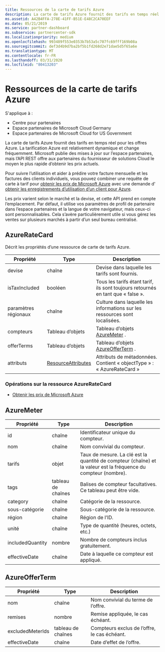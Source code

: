```yaml
---
title: Ressources de la carte de tarifs Azure
description: La carte de tarifs Azure fournit des tarifs en temps réel pour les offres Azure.
ms.assetid: A42B4FFA-278E-41FF-B51E-E48C2CA70EEF
ms.date: 05/21/2019
ms.service: partner-dashboard
ms.subservice: partnercenter-sdk
ms.localizationpriority: medium
ms.openlocfilehash: 993489f553e0353b7b53a5c707fc69fff169b08a
ms.sourcegitcommit: def3d4b9d7ba2bf5b1fd268d2e71dae5d5f65a6e
ms.translationtype: MT
ms.contentlocale: fr-FR
ms.lasthandoff: 03/31/2020
ms.locfileid: "80413203"
---
```

# <a name="azure-rate-card-resources"></a>Ressources de la carte de tarifs Azure

S'applique à :

- Centre pour partenaires
- Espace partenaires de Microsoft Cloud Germany
- Espace partenaires de Microsoft Cloud for US Government

La carte de tarifs Azure fournit des tarifs en temps réel pour les offres Azure. La tarification Azure est relativement dynamique et change fréquemment. Microsoft publie des mises à jour sur l’espace partenaires, mais l’API REST offre aux partenaires du fournisseur de solutions Cloud le moyen le plus rapide d’obtenir les prix actuels.

Pour suivre l’utilisation et aider à prédire votre facture mensuelle et les factures des clients individuels, vous pouvez combiner une requête de carte à tarif pour [obtenir les prix de Microsoft Azure](get-prices-for-microsoft-azure.md) avec une demande d' [obtenir les enregistrements d’utilisation d’un client pour Azure](get-a-customer-s-utilization-record-for-azure.md).

Les prix varient selon le marché et la devise, et cette API prend en compte l’emplacement. Par défaut, il utilise vos paramètres de profil de partenaire dans l’espace partenaires et la langue de votre navigateur, mais ceux-ci sont personnalisables. Cela s’avère particulièrement utile si vous gérez les ventes sur plusieurs marchés à partir d’un seul bureau centralisé.

## <a name="azureratecard"></a>AzureRateCard

Décrit les propriétés d’une ressource de carte de tarifs Azure.

| Propriété      | Type                                      | Description                                                       |
|---------------|-------------------------------------------|-------------------------------------------------------------------|
| devise      | chaîne                                    | Devise dans laquelle les tarifs sont fournis.                     |
| isTaxIncluded | booléen                                   | Tous les tarifs étant tarif, ils sont toujours retournés en tant que « false ». |
| paramètres régionaux        | chaîne                                    | Culture dans laquelle les informations sur les ressources sont localisées.       |
| compteurs        | Tableau d’objets                          | Tableau d’objets [AzureMeter](#azuremeter) .                       |
| offerTerms    | Tableau d’objets                          | Tableau d’objets [AzureOfferTerm](#azureofferterm) .               |
| attributs    | [ResourceAttributes](utility-resources.md#resourceattributes) | Attributs de métadonnées. Contient « objectType » : « AzureRateCard »   |


### <a name="operations-on-the-azureratecard-resource"></a>Opérations sur la ressource AzureRateCard

- [Obtenir les prix de Microsoft Azure](get-prices-for-microsoft-azure.md)

## <a name="azuremeter"></a>AzureMeter

| Propriété         | Type             | Description                                                                                   |
|------------------|------------------|-----------------------------------------------------------------------------------------------|
| id               | chaîne           | Identificateur unique du compteur.                                                                    |
| nom             | chaîne           | Nom convivial du compteur.                                                                   |
| tarifs            | objet           | Taux de mesure. La clé est la quantité de compteur (chaîne) et la valeur est la fréquence du compteur (nombre). |
| tags             | tableau de chaînes | Balises de compteur facultatives. Ce tableau peut être vide.                                                 |
| category         | chaîne           | Catégorie de la ressource.                                                                     |
| sous-catégorie      | chaîne           | Sous-catégorie de la ressource.                                                                 |
| région           | chaîne           | Région de l’ID.                                                                             |
| unité             | chaîne           | Type de quantité (heures, octets, etc.)                                                     |
| includedQuantity | nombre           | Nombre de compteurs inclus gratuitement.                                               |
| effectiveDate    | chaîne           | Date à laquelle ce compteur est appliqué.                                                             |

## <a name="azureofferterm"></a>AzureOfferTerm

| Propriété         | Type             | Description                             |
|------------------|------------------|-----------------------------------------|
| nom             | chaîne           | Nom convivial du terme de l’offre.        |
| remises         | nombre           | Remise appliquée, le cas échéant.           |
| excludedMeterIds | tableau de chaînes | Compteurs exclus de l’offre, le cas échéant. |
| effectiveDate    | chaîne           | Date d’effet de l’offre.        |